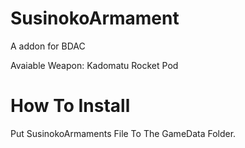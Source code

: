 # SusinokoArmament
A addon for BDAC

Avaiable Weapon:
Kadomatu Rocket Pod

# How To Install
Put SusinokoArmaments File To The GameData Folder.

